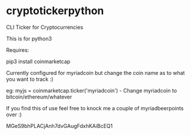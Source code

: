 # cryptotickerpython
CLI Ticker for Cryptocurrencies

This is for python3

Requires:

pip3 install coinmarketcap

Currently configured for myriadcoin but change the coin name as to what you want to track :)

eg: myjs = coinmarketcap.ticker('myriadcoin') - Change myriadcoin to bitcoin/ethereum/whatever

If you find this of use feel free to knock me a couple of myriadbeerpoints over :)

MGeS9bhPLACjAnh7dvGAugFdxhKAiBcEQ1
